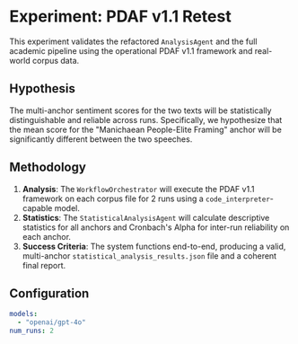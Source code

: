 # Experiment: PDAF v1.1 Retest

This experiment validates the refactored `AnalysisAgent` and the full academic pipeline using the operational PDAF v1.1 framework and real-world corpus data.

## Hypothesis

The multi-anchor sentiment scores for the two texts will be statistically distinguishable and reliable across runs. Specifically, we hypothesize that the mean score for the "Manichaean People-Elite Framing" anchor will be significantly different between the two speeches.

## Methodology

1.  **Analysis**: The `WorkflowOrchestrator` will execute the PDAF v1.1 framework on each corpus file for 2 runs using a `code_interpreter`-capable model.
2.  **Statistics**: The `StatisticalAnalysisAgent` will calculate descriptive statistics for all anchors and Cronbach's Alpha for inter-run reliability on each anchor.
3.  **Success Criteria**: The system functions end-to-end, producing a valid, multi-anchor `statistical_analysis_results.json` file and a coherent final report.

## Configuration

```yaml
models:
  - "openai/gpt-4o"
num_runs: 2
``` 